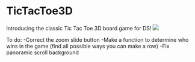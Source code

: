 # TicTacToe3D

Introducing the classic Tic Tac Toe 3D board game for DS! 
![](http://www.mediafire.com/view/3k8gnhksslfrg18/Capture.PNG#)

To do:
-Correct the zoom slide button
-Make a function to determine who wins in the game (find all possible ways you can make a row)
-Fix panoramic scroll background

